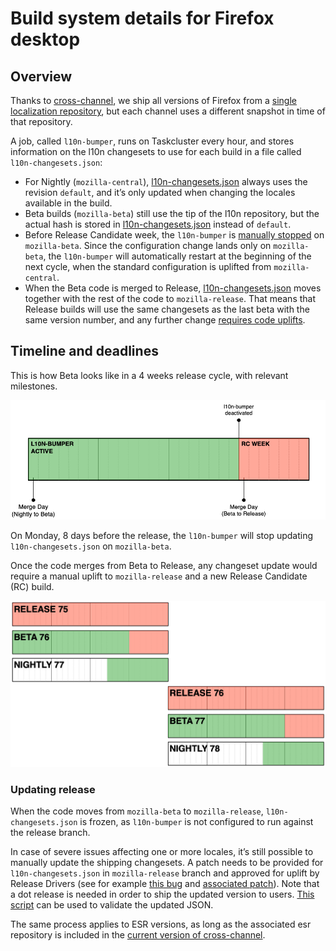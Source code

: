 # Build system details for Firefox desktop

<!-- toc -->

## Overview

Thanks to [cross-channel](https://firefox-source-docs.mozilla.org/l10n/crosschannel/index.html), we ship all versions of Firefox from a [single localization repository](https://hg.mozilla.org/l10n-central/), but each channel uses a different snapshot in time of that repository.

 A job, called `l10n-bumper`, runs on Taskcluster every hour, and stores information on the l10n changesets to use for each build in a file called `l10n-changesets.json`:
* For Nightly (`mozilla-central`), [l10n-changesets.json](https://hg.mozilla.org/mozilla-central/file/default/browser/locales/l10n-changesets.json) always uses the revision `default`, and it’s only updated when changing the locales available in the build.
* Beta builds (`mozilla-beta`) still use the tip of the l10n repository, but the actual hash is stored in [l10n-changesets.json](https://hg.mozilla.org/releases/mozilla-beta/file/default/browser/locales/l10n-changesets.json) instead of `default`.
* Before Release Candidate week, the `l10n-bumper` is [manually stopped](https://github.com/mozilla/build-relengdocs/blob/master/procedures/release-duty/merge-duty/merge_duty.rst#turn-off-beta-l10n-bumper-on-rc-day) on `mozilla-beta`. Since the configuration change lands only on `mozilla-beta`, the `l10n-bumper` will automatically restart at the beginning of the next cycle, when the standard configuration is uplifted from `mozilla-central`.
* When the Beta code is merged to Release, [l10n-changesets.json](https://hg.mozilla.org/releases/mozilla-release/file/default/browser/locales/l10n-changesets.json) moves together with the rest of the code to `mozilla-release`. That means that Release builds will use the same changesets as the last beta with the same version number, and any further change [requires code uplifts](#updating-release).

## Timeline and deadlines

This is how Beta looks like in a 4 weeks release cycle, with relevant milestones.

![Beta cycle](../../assets/images/build_system/beta_cycle.png)

On Monday, 8 days before the release, the `l10n-bumper` will stop updating `l10n-changesets.json` on `mozilla-beta`.

Once the code merges from Beta to Release, any changeset update would require a manual uplift to `mozilla-release` and a new Release Candidate (RC) build.

![Timeline of all channels, 2 cycles](../../assets/images/build_system/all_channels_timeline.png)

### Updating release

When the code moves from `mozilla-beta` to `mozilla-release`, `l10n-changesets.json` is frozen, as `l10n-bumper` is not configured to run against the release branch.

In case of severe issues affecting one or more locales, it’s still possible to manually update the shipping changesets. A patch needs to be provided for `l10n-changesets.json` in `mozilla-release` branch and approved for uplift by Release Drivers (see for example [this bug](https://bugzilla.mozilla.org/show_bug.cgi?id=1513259) and [associated patch](https://hg.mozilla.org/releases/mozilla-release/rev/308fd26a204e)). Note that a dot release is needed in order to ship the updated version to users. [This script](https://github.com/flodolo/scripts/blob/master/mozilla_l10n/validate_fx_changesets_uplift/fx_release_changesets.py) can be used to validate the updated JSON.

The same process applies to ESR versions, as long as the associated esr repository is included in the [current version of cross-channel](https://hg.mozilla.org/mozilla-unified/file/tip/python/l10n/mozxchannel/__init__.py).
